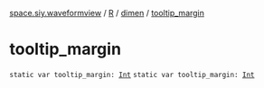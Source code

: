 [space.siy.waveformview](../../index.md) / [R](../index.md) / [dimen](index.md) / [tooltip_margin](./tooltip_margin.md)

# tooltip_margin

`static var tooltip_margin: `[`Int`](https://kotlinlang.org/api/latest/jvm/stdlib/kotlin/-int/index.html)
`static var tooltip_margin: `[`Int`](https://kotlinlang.org/api/latest/jvm/stdlib/kotlin/-int/index.html)